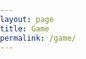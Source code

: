 ```yaml
---
layout: page
title: Game
permalink: /game/
---
```



<!DOCTYPE html>
<html lang="en">
<head>
    <meta charset="UTF-8">
    <meta name="viewport" content="width=device-width, initial-scale=1.0">
    <title>Top-Down Car Driving Game</title>
    <style>
        /* Reset default body margin and padding */
        body {
            margin: 0;
            padding: 0;
            font-family: Arial, sans-serif;
        }

        /* Style for the canvas */
        #gameCanvas {
            position: fixed;
            top: 0;
            left: 0;
            width: 100vw;
            height: 100vh; /* Full viewport height */
            z-index: 1; /* Ensure canvas is above other content */
            pointer-events: none; /* Prevent interactions with canvas affecting other content */
            background: rgba(255, 255, 255, 0); /* Transparent background */
        }

        /* Style for scrollable content */
        .content {
            position: relative;
            z-index: 0; /* Ensure content is below the canvas */
            padding: 20px;
            background-color: #f4f4f4;
        }

        /* Example content to enable scrolling */
        .content h1 {
            margin-top: 1500px; /* Space to demonstrate scrolling */
        }

        .content p {
            margin-bottom: 100px; /* Space to demonstrate scrolling */
        }
    </style>
</head>
<body>
    <!-- Game canvas -->
    <canvas id="gameCanvas"></canvas>

    <!-- Scrollable content -->
    <div class="content">
        <h1>Scrollable Content</h1>
        <p>Lorem ipsum dolor sit amet, consectetur adipiscing elit. Suspendisse vel ligula sed lacus egestas hendrerit. Donec auctor magna nec libero egestas, at ultrices dolor auctor. Cras sit amet velit nec ipsum interdum varius.</p>
        <p>More content to enable scrolling. Curabitur consequat ultricies nunc, et ullamcorper lacus vehicula eget. Nullam luctus erat orci, eu tincidunt augue gravida et. Phasellus at erat nulla. Proin sit amet nisl non ante fermentum varius vel at orci.</p>
        <!-- Add more content as needed -->
    </div>

    <script>
        // JavaScript for game logic

        // Get canvas element and context
        const canvas = document.getElementById('gameCanvas');
        const ctx = canvas.getContext('2d');

        // Set canvas size to full viewport width and height
        canvas.width = window.innerWidth;
        canvas.height = window.innerHeight;

        // Car properties
        const carWidth = 50;
        const carHeight = 30;
        const carSpeed = 5;

        let car = {
            x: canvas.width / 2 - carWidth / 2,
            y: canvas.height / 2 - carHeight / 2,
            width: carWidth,
            height: carHeight,
            speed: carSpeed,
            dx: 0,
            dy: 0
        };

        // Draw the car
        function drawCar() {
            ctx.fillStyle = '#ff6347'; // Car color (tomato red)
            ctx.fillRect(car.x, car.y, car.width, car.height);
        }

        // Clear the canvas
        function clear() {
            ctx.clearRect(0, 0, canvas.width, canvas.height);
        }

        // Update car position
        function update() {
            // Update car position based on direction
            car.x += car.dx;
            car.y += car.dy;

            // Sync page scroll with car's y position
            window.scrollTo(0, car.y);

            // Boundary conditions
            if (car.y < 0) car.y = 0;
            if (car.y + car.height > canvas.height) car.y = canvas.height - car.height;
            if (car.x < 0) car.x = 0;
            if (car.x + car.width > canvas.width) car.x = canvas.width - car.width;
        }

        // Draw the game
        function draw() {
            clear();
            drawCar();
            update();
        }

        // Move the car based on key press
        function moveCar(e) {
            switch(e.key) {
                case 'ArrowUp':
                    car.dy = -car.speed;
                    break;
                case 'ArrowDown':
                    car.dy = car.speed;
                    break;
                case 'ArrowLeft':
                    car.dx = -car.speed;
                    break;
                case 'ArrowRight':
                    car.dx = car.speed;
                    break;
                default:
                    break;
            }
        }

        // Stop the car when key is released
        function stopCar(e) {
            if (['ArrowUp', 'ArrowDown'].includes(e.key)) {
                car.dy = 0;
            }
            if (['ArrowLeft', 'ArrowRight'].includes(e.key)) {
                car.dx = 0;
            }
        }

        // Add event listeners for keydown and keyup
        document.addEventListener('keydown', moveCar);
        document.addEventListener('keyup', stopCar);

        // Set game loop to run at 60 frames per second
        setInterval(draw, 1000 / 60);

        // Adjust canvas size on window resize
        window.addEventListener('resize', () => {
            canvas.width = window.innerWidth;
            canvas.height = window.innerHeight;
        });
    </script>
</body>
</html>
